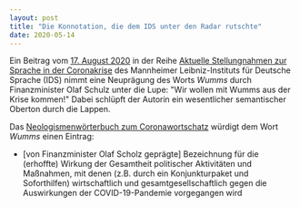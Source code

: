 ```yaml
---
layout: post
title: "Die Konnotation, die dem IDS unter den Radar rutschte"
date: 2020-05-14
---
```


<div class="ingress"><p>Ein Beitrag vom <a href="https://www1.ids-mannheim.de/fileadmin/aktuell/Coronakrise/moehrs_wirtschaft.pdf">17. August 2020</a> in der Reihe <a href="https://www1.ids-mannheim.de/sprache-in-der-coronakrise/">Aktuelle Stellungnahmen zur Sprache in der Coronakrise</a> des Mannheimer Leibniz-Instituts für Deutsche Sprache (IDS) nimmt eine Neuprägung des Worts <i>Wumms</i> durch Finanzminister Olaf Schulz unter die Lupe: "Wir wollen mit Wumms aus der Krise kommen!" Dabei schlüpft der Autorin ein wesentlicher semantischer Oberton durch die Lappen.
  </p></div>
<p>Das <a href="https://www.owid.de/docs/neo/listen/corona.jsp">Neologismenwörterbuch zum Coronawortschatz<a> würdigt dem Wort <i>Wumms</i> einen Eintrag:
  <ul><li>[von Finanzminister Olaf Scholz geprägte] Bezeichnung für die (erhoffte) Wirkung der Gesamtheit politischer Aktivitäten und Maßnahmen, mit denen (z.B. durch ein Konjunkturpaket und Soforthilfen) wirtschaftlich und gesamtgesellschaftlich gegen die Auswirkungen der COVID-19-Pandemie vorgegangen wird
    </li>
  </ul>
  </p>
<p>
  </p>

